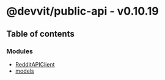 # @devvit/public-api - v0.10.19

## Table of contents

### Modules

- [RedditAPIClient](modules/RedditAPIClient.md)
- [models](modules/models.md)
